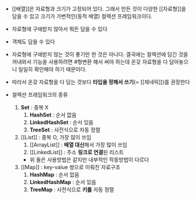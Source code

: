 - [[배열]]은 자료형과 크기가 고정되어 있다. 그래서 만든 것이 다양한 [[자료형]]을 담을 수 있고 크기가 가변적인(동적 배열) 컬렉션 프레임워크이다.
- 자료형에 구애받지 않아서 뭐든 담을 수 있다
- 객체도 담을 수 있다
- 자료형에 구애받지 않는 것이 좋기만 한 것은 아니다. 결국에는 컬렉션에 담긴 것을 꺼내와서 기능을 사용하려면 #형변환 해서 써야 하는데 온갖 자료형을 다 담아놓으니 일일히 확인해야 하기 때문이다.
- 따라서 온갖 자료형을 다 담는 것보다 **타입을 정해서 쓰기**(= [[제네릭]])를 권장한다

- 컬렉션 프레임워크의 종류
	1. **Set** : 중복 X
		1. **HashSet** : 순서 없음
		2. **LinkedHashSet** : 순서 있음
		3. **TreeSet** : 사전식으로 자동 정렬
	2. [[List]] : 중복 O, 가장 많이 쓰임
		1. [[ArrayList]] : **배열 대신**해서 가장 많이 쓰임
		2. [[LinkedList]] : 주소 **링크로 연결**된 리스트
		- 위 둘은 사용방법은 같지만 내부적인 작동방법이 다르다
	3. [[Map]] : key-value 쌍으로 이뤄진 자료구조
		1. **HashMap** : 순서 없음
		2. **LinkedHashMap** : 순서 있음
		3. **TreeMap** : 사전식으로 **키를** 자동 정렬
